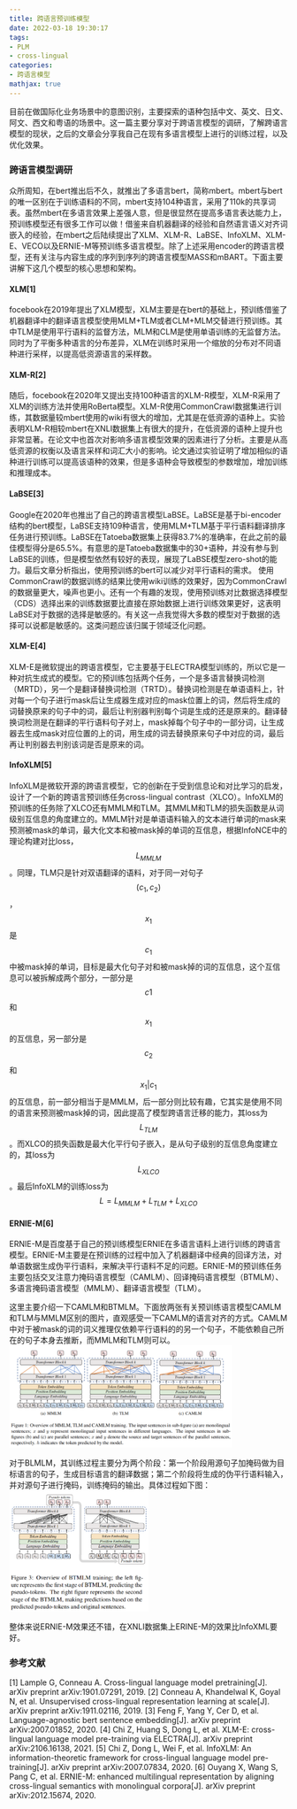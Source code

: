 ```yaml
---
title: 跨语言预训练模型
date: 2022-03-18 19:30:17
tags:
- PLM
- cross-lingual
categories: 
- 跨语言模型
mathjax: true
---
```


目前在做国际化业务场景中的意图识别，主要探索的语种包括中文、英文、日文、阿文、西文和粤语的场景中。这一篇主要分享对于跨语言模型的调研，了解跨语言模型的现状，之后的文章会分享我自己在现有多语言模型上进行的训练过程，以及优化效果。
<!--more-->


### 跨语言模型调研

众所周知，在bert推出后不久，就推出了多语言bert，简称mbert。mbert与bert的唯一区别在于训练语料的不同，mbert支持104种语言，采用了110k的共享词表。虽然mbert在多语言效果上差强人意，但是很显然在提高多语言表达能力上，预训练模型还有很多工作可以做！借鉴来自机器翻译的经验和自然语言语义对齐词嵌入的经验，在mbert之后陆续提出了XLM、XLM-R、LaBSE、InfoXLM、XLM-E、VECO以及ERNIE-M等预训练多语言模型。除了上述采用encoder的跨语言模型，还有关注与内容生成的序列到序列的跨语言模型MASS和mBART。下面主要讲解下这几个模型的核心思想和架构。


#### XLM[1]
focebook在2019年提出了XLM模型，XLM主要是在bert的基础上，预训练借鉴了机器翻译中的翻译语言模型使用MLM+TLM或者CLM+MLM交替进行预训练。其中TLM是使用平行语料的监督方法，MLM和CLM是使用单语训练的无监督方法。同时为了平衡多种语言的分布差异，XLM在训练时采用一个缩放的分布对不同语种进行采样，以提高低资源语言的采样数。


#### XLM-R[2]
随后，focebook在2020年又提出支持100种语言的XLM-R模型，XLM-R采用了XLM的训练方法并使用RoBerta模型。XLM-R使用CommonCrawl数据集进行训练，其数据量较mbert使用的wiki有很大的增加，尤其是在低资源的语种上。实验表明XLM-R相较mbert在XNLI数据集上有很大的提升，在低资源的语种上提升也非常显著。在论文中也首次对影响多语言模型效果的因素进行了分析。主要是从高低资源的权衡以及语言采样和词汇大小的影响。论文通过实验证明了增加相似的语种进行训练可以提高该语种的效果，但是多语种会导致模型的参数增加，增加训练和推理成本。


#### LaBSE[3]
Google在2020年也推出了自己的跨语言模型LaBSE。LaBSE是基于bi-encoder结构的bert模型，LaBSE支持109种语言，使用MLM+TLM基于平行语料翻译排序任务进行预训练。LaBSE在Tatoeba数据集上获得83.7%的准确率，在此之前的最佳模型得分是65.5%。有意思的是Tatoeba数据集中的30+语种，并没有参与到LaBSE的训练，但是模型依然有较好的表现，展现了LaBSE模型zero-shot的能力。最后文章分析指出，使用预训练的bert可以减少对平行语料的需求。 使用CommonCrawl的数据训练的结果比使用wiki训练的效果好，因为CommonCrawl的数据量更大，噪声也更小。还有一个有趣的发现，使用预训练对比数据选择模型（CDS）选择出来的训练数据要比直接在原始数据上进行训练效果更好，这表明LaBSE对于数据的选择是敏感的。有关这一点我觉得大多数的模型对于数据的选择可以说都是敏感的。这类问题应该归属于领域泛化问题。



#### XLM-E[4]
XLM-E是微软提出的跨语言模型，它主要基于ELECTRA模型训练的，所以它是一种对抗生成式的模型。它的预训练包括两个任务，一个是多语言替换词检测（MRTD），另一个是翻译替换词检测（TRTD）。替换词检测是在单语语料上，针对每一个句子进行mask后让生成器生成对应的mask位置上的词，然后将生成的词替换原来的句子中的词，最后让判别器判别每个词是生成的还是原来的。翻译替换词检测是在翻译的平行语料句子对上，mask掉每个句子中的一部分词，让生成器去生成mask对应位置的上的词，用生成的词去替换原来句子中对应的词，最后再让判别器去判别该词是否是原来的词。


#### InfoXLM[5]
InfoXLM是微软开源的跨语言模型，它的创新在于受到信息论和对比学习的启发，设计了一个新的跨语言预训练任务cross-lingual contrast（XLCO）。InfoXLM的预训练的任务除了XLCO还有MMLM和TLM。其MMLM和TLM的损失函数是从词级别互信息的角度建立的。MMLM针对是单语语料输入的文本进行单词的mask来预测被mask的单词，最大化文本和被mask掉的单词的互信息，根据InfoNCE中的理论构建对比loss，$$L_{MMLM}$$。同理，TLM只是针对双语翻译的语料，对于同一对句子$$(c_1,c_2)$$，$$x_1$$是$$c_1$$中被mask掉的单词，目标是最大化句子对和被mask掉的词的互信息，这个互信息可以被拆解成两个部分，一部分是$$c1$$和$$x_1$$的互信息，另一部分是$$c_2$$和$$x_1|c_1$$的互信息，前一部分相当于是MMLM，后一部分则比较有趣，它其实是使用不同的语言来预测被mask掉的词，因此提高了模型跨语言迁移的能力，其loss为$$L_{TLM}$$。而XLCO的损失函数是最大化平行句子嵌入，是从句子级别的互信息角度建立的，其loss为$$L_{XLCO}$$。最后InfoXLM的训练loss为$$L = L_{MMLM} + L_{TLM} + L_{XLCO}$$


#### ERNIE-M[6]
ERNIE-M是百度基于自己的预训练模型ERNIE在多语言语料上进行训练的跨语言模型。ERNIE-M主要是在预训练的过程中加入了机器翻译中经典的回译方法，对单语数据生成伪平行语料，来解决平行语料不足的问题。ERNIE-M的预训练任务主要包括交叉注意力掩码语言模型（CAMLM）、回译掩码语言模型（BTMLM）、多语言掩码语言模型（MMLM）、翻译语言模型（TLM）。


这里主要介绍一下CAMLM和BTMLM。下面放两张有关预训练语言模型CAMLM和TLM与MMLM区别的图片，直观感受一下CAMLM的语言对齐的方式。CAMLM中对于被mask的词的词义推理仅依赖平行语料的的另一个句子，不能依赖自己所在的句子本身去推断，而MMLM和TLM则可以。
<img src="https://github.com/Quelisa/picture/raw/main/LM/CAMLM.png" width="80%" height="50%">


对于BLMLM，其训练过程主要分为两个阶段：第一个阶段用源句子加掩码做为目标语言的句子，生成目标语言的翻译数据；第二个阶段将生成的伪平行语料输入，并对源句子进行掩码，训练掩码的输出。具体过程如下图：
<img src="https://github.com/Quelisa/picture/raw/main/LM/BTMLM.png" width="50%" height="60%">

整体来说ERNIE-M效果还不错，在XNLI数据集上ERINE-M的效果比InfoXML要好。


### 参考文献

[1] Lample G, Conneau A. Cross-lingual language model pretraining[J]. arXiv preprint arXiv:1901.07291, 2019.
[2] Conneau A, Khandelwal K, Goyal N, et al. Unsupervised cross-lingual representation learning at scale[J]. arXiv preprint arXiv:1911.02116, 2019.
[3] Feng F, Yang Y, Cer D, et al. Language-agnostic bert sentence embedding[J]. arXiv preprint arXiv:2007.01852, 2020.
[4] Chi Z, Huang S, Dong L, et al. XLM-E: cross-lingual language model pre-training via ELECTRA[J]. arXiv preprint arXiv:2106.16138, 2021.
[5] Chi Z, Dong L, Wei F, et al. InfoXLM: An information-theoretic framework for cross-lingual language model pre-training[J]. arXiv preprint arXiv:2007.07834, 2020.
[6] Ouyang X, Wang S, Pang C, et al. ERNIE-M: enhanced multilingual representation by aligning cross-lingual semantics with monolingual corpora[J]. arXiv preprint arXiv:2012.15674, 2020.
